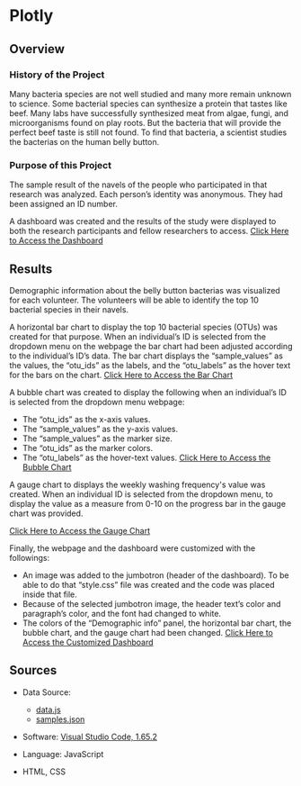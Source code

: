 # Plotly

## Overview

### History of the Project

Many bacteria species are not well studied and many more remain unknown to science. Some bacterial species can synthesize a protein that tastes like beef. Many labs have successfully synthesized meat from algae, fungi, and microorganisms found on play roots. But the bacteria that will provide the perfect beef taste is still not found. To find that bacteria, a scientist studies the bacterias on the human belly button. 

### Purpose of this Project

The sample result of the navels of the people who participated in that research was analyzed. Each person’s identity was anonymous. They had been assigned an ID number. 

A dashboard was created and the results of the study were displayed to both the research participants and fellow researchers to access. [Click Here to Access the Dashboard](https://duygusimsek.github.io/plotly/)

## Results

Demographic information about the belly button bacterias was visualized for each volunteer. The volunteers will be able to identify the top 10 bacterial species in their navels. 

A horizontal bar chart to display the top 10 bacterial species (OTUs) was created for that purpose. When an individual’s ID is selected from the dropdown menu on the webpage the bar chart had been adjusted according to the individual’s ID’s data. The bar chart displays the “sample_values” as the values, the “otu_ids” as the labels, and the “otu_labels” as the hover text for the bars on the chart. [Click Here to Access the Bar Chart](https://github.com/duygusimsek/plotly/blob/main/image%20for%20module/Image_Deliverable_1.png)

A bubble chart was created to display the following when an individual’s ID is selected from the dropdown menu webpage:
* The “otu_ids” as the x-axis values.
* The “sample_values” as the y-axis values.
* The “sample_values” as the marker size.
* The “otu_ids” as the marker colors.
* The “otu_labels” as the hover-text values.
[Click Here to Access the Bubble Chart](https://github.com/duygusimsek/plotly/blob/main/image%20for%20module/Image_Deliverable_2.png)

A gauge chart to displays the weekly washing frequency's value was created. When an individual ID is selected from the dropdown menu, to display the value as a measure from 0-10 on the progress bar in the gauge chart was provided. 

[Click Here to Access the Gauge Chart](https://github.com/duygusimsek/plotly/blob/main/image%20for%20module/Image_Deliverable_3.png)

Finally, the webpage and the dashboard were customized with the followings:

* An image was added to the jumbotron (header of the dashboard). To be able to do that “style.css” file was created and the code was placed inside that file. 
* Because of the selected jumbotron image, the header text’s color and paragraph’s color, and the font had changed to white. 
* The colors of the “Demographic info” panel, the horizontal bar chart, the bubble chart, and the gauge chart had been changed. 
[Click Here to Access the Customized Dashboard](https://github.com/duygusimsek/plotly/blob/main/image%20for%20module/Image_Deliverable_4.png)

## Sources 

* Data Source: 
  - [data.js](https://github.com/duygusimsek/plotly/blob/main/data.js)
  - [samples.json](https://github.com/duygusimsek/plotly/blob/main/samples.json)

* Software: [Visual Studio Code, 1.65.2](https://visualstudio.microsoft.com/downloads/)
* Language: JavaScript
* HTML, CSS



